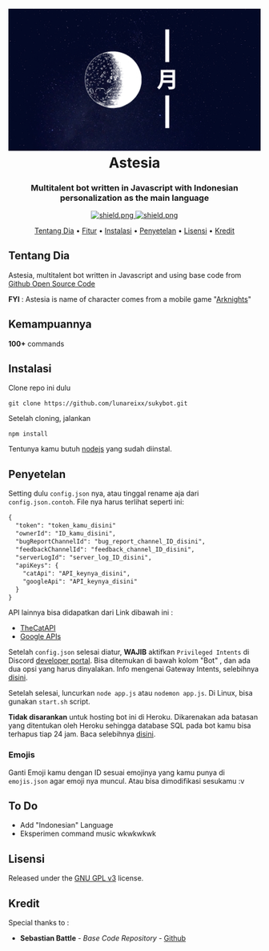 <h1 align="center">
  <br>
  <a href="https://github.com/lunareixx/sukybot"><img src="./data/images/Suky_Title.png"></a>
  <br>
  Astesia
  <br>
</h1>

<h3 align=center>Multitalent bot written in Javascript with Indonesian personalization as the main language</h3>


<div align=center>

  <a href="https://github.com/discordjs">
    <img src="https://img.shields.io/badge/discord.js-v12.3.1-blue.svg?logo=npm" alt="shield.png">
  </a>

  <a href="https://github.com/lunareixx/sukybot/blob/develop/LICENSE">
    <img src="https://img.shields.io/badge/license-GNU%20GPL%20v3-green" alt="shield.png">
  </a>

</div>

<p align="center">
  <a href="#tentang_dia">Tentang Dia</a>
  •
  <a href="#kemampuannya">Fitur</a>
  •
  <a href="#instalasi">Instalasi</a>
  •
  <a href="#penyetelan">Penyetelan</a>
  •
  <a href="#lisensi">Lisensi</a>
  •
  <a href="#kredit">Kredit</a>
</p>

## Tentang Dia


Astesia, multitalent bot written in Javascript and using base code from [Github Open Source Code](https://github.com/sabattle/calypsobot)

**FYI** : Astesia is name of character comes from a mobile game "[Arknights](https://www.arknights.global/)"


## Kemampuannya

**100+** commands 

## Instalasi

Clone repo ini dulu
```
git clone https://github.com/lunareixx/sukybot.git
```
Setelah cloning, jalankan
```
npm install
```
Tentunya kamu butuh [nodejs](https://nodejs.org/en/) yang sudah diinstal. 

## Penyetelan

Setting dulu `config.json` nya, atau tinggal rename aja dari `config.json.contoh`. File nya harus terlihat seperti ini:
```
{
  "token": "token_kamu_disini"
  "ownerId": "ID_kamu_disini",
  "bugReportChannelId": "bug_report_channel_ID_disini",
  "feedbackChannelId": "feedback_channel_ID_disini",
  "serverLogId": "server_log_ID_disini",
  "apiKeys": {
    "catApi": "API_keynya_disini",
    "googleApi": "API_keynya_disini"
  }
}
```
API lainnya bisa didapatkan dari Link dibawah ini :

  * [TheCatAPI](https://thecatapi.com/)
  * [Google APIs](https://console.developers.google.com/apis/)

Setelah `config.json` selesai diatur, **WAJIB** aktifkan `Privileged Intents` di Discord [developer portal](https://discordapp.com/developers/applications/). Bisa ditemukan di bawah kolom "Bot" , dan ada dua opsi yang harus dinyalakan. Info mengenai Gateway Intents, selebihnya [disini](https://discordjs.guide/popular-topics/intents.html#the-intents-bit-field-wrapper).

Setelah selesai, luncurkan `node app.js` atau `nodemon app.js`. Di Linux, bisa gunakan `start.sh` script.

**Tidak disarankan** untuk hosting bot ini di Heroku. Dikarenakan ada batasan yang ditentukan oleh Heroku sehingga database SQL pada bot kamu bisa terhapus tiap 24 jam. Baca selebihnya [disini](https://devcenter.heroku.com/articles/sqlite3).

### Emojis

Ganti Emoji kamu dengan ID sesuai emojinya yang kamu punya di `emojis.json` agar emoji nya muncul. Atau bisa dimodifikasi sesukamu :v

## To Do

* Add "Indonesian" Language
* Eksperimen command music wkwkwkwk

## Lisensi

Released under the [GNU GPL v3](https://www.gnu.org/licenses/gpl-3.0.en.html) license.

## Kredit

Special thanks to :
* **Sebastian Battle** - *Base Code Repository* - [Github](https://github.com/sabattle/calypsobot)
